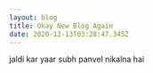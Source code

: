 ```yaml
---
layout: blog
title: Okay New Blog Again
date: 2020-12-13T03:28:47.345Z
---
```

jaldi kar yaar subh panvel nikalna hai